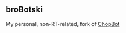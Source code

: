 broBotski
------
My personal, non-RT-related, fork of [ChopBot](https://github.com/chopbot/chopbot)
